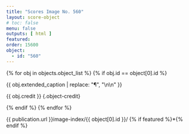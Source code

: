```yaml
---
title: "Scores Image No. 560"
layout: score-object
# toc: false
menu: false
outputs: [ html ]
featured: 
order: 15600
object:
  - id: "560"
---
```


{% for obj in objects.object_list %}
{% if obj.id == object[0].id %}

{{ obj.extended_caption | replace: "¶", "\n\n" }}

{{ obj.credit }} {.object-credit}

{% endif %}
{% endfor %}

<div class="object-credit object-url is-print-only">

{{ publication.url }}image-index/{{ object[0].id }}/ {% if featured %}*{% endif %}

</div>
